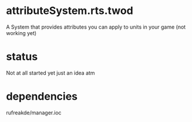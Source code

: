 # attributeSystem.rts.twod
A System that provides attributes you can apply to units in your game (not working yet)

# status
Not at all started yet just an idea atm

# dependencies
rufreakde/manager.ioc
